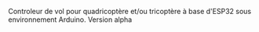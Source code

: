 Controleur de vol pour quadricoptère et/ou tricoptère à base d'ESP32 sous environnement Arduino. Version alpha
